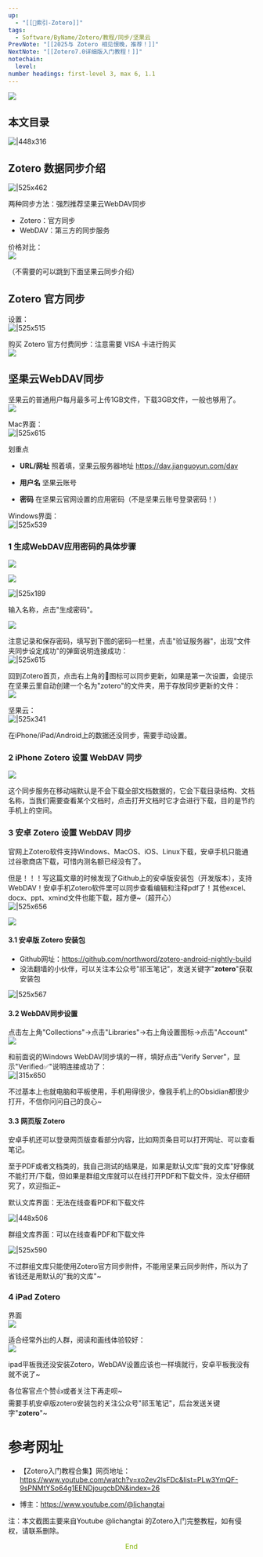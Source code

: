 ```yaml
---
up:
  - "[[🔖索引-Zotero]]"
tags:
  - Software/ByName/Zotero/教程/同步/坚果云
PrevNote: "[[2025与 Zotero 相见恨晚，推荐！]]"
NextNote: "[[Zotero7.0详细版入门教程！]]"
notechain:
  level: 
number headings: first-level 3, max 6, 1.1
---
```


![](https://imgs-1302581161.cos.ap-guangzhou.myqcloud.com/ob/20250605025658913.webp)

## 本文目录

![|448x316](https://imgs-1302581161.cos.ap-guangzhou.myqcloud.com/ob/20250605025658914.webp)


## Zotero 数据同步介绍

![|525x462](https://imgs-1302581161.cos.ap-guangzhou.myqcloud.com/ob/20250605025658915.webp)

两种同步方法：强烈推荐坚果云WebDAV同步

- Zotero：官方同步
- WebDAV：第三方的同步服务
    

价格对比：  
![](https://imgs-1302581161.cos.ap-guangzhou.myqcloud.com/ob/20250605025658916.webp)

（不需要的可以跳到下面坚果云同步介绍）

## Zotero 官方同步

设置：  
![|525x515](https://imgs-1302581161.cos.ap-guangzhou.myqcloud.com/ob/20250605025658917.webp)

购买 Zotero 官方付费同步：注意需要 VISA 卡进行购买  
![](https://imgs-1302581161.cos.ap-guangzhou.myqcloud.com/ob/20250605025658918.webp)

## 坚果云WebDAV同步

坚果云的普通用户每月最多可上传1GB文件，下载3GB文件，一般也够用了。  
![](https://imgs-1302581161.cos.ap-guangzhou.myqcloud.com/ob/20250605025658919.webp)

Mac界面：  
![|525x615](https://imgs-1302581161.cos.ap-guangzhou.myqcloud.com/ob/20250605025658920.webp)

划重点

- **URL/网址**
    照着填，坚果云服务器地址 https://dav.jianguoyun.com/dav
    
- **用户名**
    坚果云账号
    
- **密码**
    在坚果云官网设置的应用密码（不是坚果云账号登录密码！）
    

Windows界面：  
![|525x539](https://imgs-1302581161.cos.ap-guangzhou.myqcloud.com/ob/20250605025658921.webp)

### 1 生成WebDAV应用密码的具体步骤

![](https://imgs-1302581161.cos.ap-guangzhou.myqcloud.com/ob/20250605025658922.webp)

![](https://imgs-1302581161.cos.ap-guangzhou.myqcloud.com/ob/20250605025658923.webp)

![|525x189](https://imgs-1302581161.cos.ap-guangzhou.myqcloud.com/ob/20250605025658924.webp)

输入名称，点击"生成密码"。

![](https://imgs-1302581161.cos.ap-guangzhou.myqcloud.com/ob/20250605025658925.webp)

注意记录和保存密码，填写到下图的密码一栏里，点击"验证服务器"，出现"文件夹同步设定成功"的弹窗说明连接成功：  
![|525x615](https://imgs-1302581161.cos.ap-guangzhou.myqcloud.com/ob/20250605025658920.webp)

回到Zotero首页，点击右上角的🔄图标可以同步更新，如果是第一次设置，会提示在坚果云里自动创建一个名为"zotero"的文件夹，用于存放同步更新的文件：  
![](https://imgs-1302581161.cos.ap-guangzhou.myqcloud.com/ob/20250605025658927.webp)

坚果云：  
![|525x341](https://imgs-1302581161.cos.ap-guangzhou.myqcloud.com/ob/20250605025658928.webp)

在iPhone/iPad/Android上的数据还没同步，需要手动设置。

### 2 iPhone Zotero 设置 WebDAV 同步

![](https://imgs-1302581161.cos.ap-guangzhou.myqcloud.com/ob/20250605025658929.webp)

这个同步服务在移动端默认是不会下载全部文档数据的，它会下载目录结构、文档名称，当我们需要查看某个文档时，点击打开文档时它才会进行下载，目的是节约手机上的空间。

### 3 安卓 Zotero 设置 WebDAV 同步

官网上Zotero软件支持Windows、MacOS、iOS、Linux下载，安卓手机只能通过谷歌商店下载，可惜内测名额已经没有了。

但是！！！写这篇文章的时候发现了Github上的安卓版安装包（开发版本），支持WebDAV！安卓手机Zotero软件里可以同步查看编辑和注释pdf了！其他excel、docx、ppt、xmind文件也能下载，超方便~（超开心）  
![|525x656](https://imgs-1302581161.cos.ap-guangzhou.myqcloud.com/ob/20250605025658930.webp)

![](https://imgs-1302581161.cos.ap-guangzhou.myqcloud.com/ob/20250605025658931.webp)

#### 3.1 安卓版 Zotero 安装包

- Github网址：https://github.com/northword/zotero-android-nightly-build
- 没法翻墙的小伙伴，可以关注本公众号"祁玉笔记"，发送关键字"**zotero**"获取安装包
    

![|525x567](https://imgs-1302581161.cos.ap-guangzhou.myqcloud.com/ob/20250605025658932.webp)

#### 3.2 WebDAV同步设置

点击左上角"Collections"->点击"Libraries"->右上角设置图标->点击"Account"  
![](https://imgs-1302581161.cos.ap-guangzhou.myqcloud.com/ob/20250605025658933.webp)

和前面说的Windows WebDAV同步填的一样，填好点击"Verify Server"，显示"Verified✅"说明连接成功了：  
![|315x650](https://imgs-1302581161.cos.ap-guangzhou.myqcloud.com/ob/20250605025658934.webp)

不过基本上也就电脑和平板使用，手机用得很少，像我手机上的Obsidian都很少打开，不信你问问自己的良心~

#### 3.3 网页版 Zotero

安卓手机还可以登录网页版查看部分内容，比如网页条目可以打开网址、可以查看笔记。

至于PDF或者文档类的，我自己测试的结果是，如果是默认文库"我的文库"好像就不能打开/下载，但如果是群组文库就可以在线打开PDF和下载文件，没太仔细研究了，欢迎指正~

默认文库界面：无法在线查看PDF和下载文件  

![|448x506](https://imgs-1302581161.cos.ap-guangzhou.myqcloud.com/ob/20250605025658935.webp)

群组文库界面：可以在线查看PDF和下载文件

![|525x590](https://imgs-1302581161.cos.ap-guangzhou.myqcloud.com/ob/20250605025658936.webp)

不过群组文库只能使用Zotero官方同步附件，不能用坚果云同步附件，所以为了省钱还是用默认的"我的文库"~

### 4 iPad Zotero

界面  
![](https://imgs-1302581161.cos.ap-guangzhou.myqcloud.com/ob/20250605025658937.webp)

适合经常外出的人群，阅读和画线体验较好：  
![](https://imgs-1302581161.cos.ap-guangzhou.myqcloud.com/ob/20250605025658938.webp)

ipad平板我还没安装Zotero，WebDAV设置应该也一样填就行，安卓平板我没有就不说了~


各位客官点个赞👍或者关注下再走呗~   
需要手机安卓版zotero安装包的关注公众号"祁玉笔记"，后台发送关键字"**zotero**"~

# 参考网址

- 【Zotero入门教程合集】网页地址：  
    https://www.youtube.com/watch?v=xo2ev2lsFDc&list=PLw3YmQF-9sPNMtYSo64g1EENDjougcbDN&index=26
    
- 博主：https://www.youtube.com/@lichangtai
    

注：本文截图主要来自Youtube @lichangtai 的Zotero入门完整教程，如有侵权，请联系删除。

<center><font color=#81B300>End</font></center>
